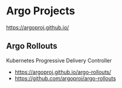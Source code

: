# Argo Projects

https://argoproj.github.io/

## Argo Rollouts

Kubernetes Progressive Delivery Controller

- https://argoproj.github.io/argo-rollouts/
- https://github.com/argoproj/argo-rollouts
